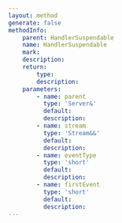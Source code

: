 ```yaml
---
layout: method
generate: false
methodInfo:
    parent: HandlerSuspendable
    name: HandlerSuspendable
    mark:  
    description: 
    return:
        type: 
        description: 
    parameters:
        - name: parent
          type: 'Server&'
          default: 
          description: 
        - name: stream
          type: 'Stream&&'
          default: 
          description: 
        - name: eventType
          type: 'short'
          default: 
          description: 
        - name: firstEvent
          type: 'short'
          default: 
          description: 
---
```

